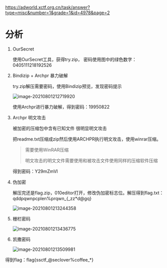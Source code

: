 https://adworld.xctf.org.cn/task/answer?type=misc&number=1&grade=1&id=4978&page=2

# 分析

1. OurSecret

   使用OurSecret工具，获得try.zip， 密码使用图中的绿色数字：0405111218192526

2. Bindizip + Archpr 暴力破解

   try.zip解压需要密码，使用Bindizip预览，发现密码提示

   ![image-20210801212719920](C:\my_ctf_learning\writeup\MISC\攻防世界\images\image-20210801212719920.png)

   使用Archpr进行暴力破解，得到密码：19950822

3. Archpr 明文攻击

   被加密的压缩包中含有已知文件 很明显明文攻击

   把readme.txt压缩成zip然后使用ARCHPR执行明文攻击，使用winrar压缩。

   > 需要使用WinRAR压缩
   >
   > 明文攻击的明文文件需要使用和被攻击文件使用同样的压缩软件压缩

   得到密码：Y29mZmVl

4. 伪加密

   解压完还是flag.zip，010editor打开，修改伪加密标志位。解压得到flag.txt：qddpqwnpcplen%prqwn_{_zz*d@gq}

   ![image-20210801213244358](C:\my_ctf_learning\writeup\MISC\攻防世界\images\image-20210801213244358.png)

5. 栅栏密码

   ![image-20210801213436775](C:\my_ctf_learning\writeup\MISC\攻防世界\images\image-20210801213436775.png)

6. 凯撒密码

   ![image-20210801213509981](C:\my_ctf_learning\writeup\MISC\攻防世界\images\image-20210801213509981.png)

得到flag：flag{ssctf_@seclover%coffee_*}